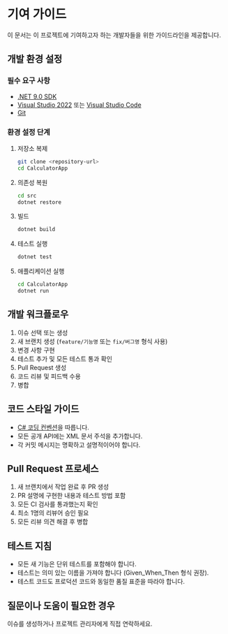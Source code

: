 # 기여 가이드

이 문서는 이 프로젝트에 기여하고자 하는 개발자들을 위한 가이드라인을 제공합니다.

## 개발 환경 설정

### 필수 요구 사항

- [.NET 9.0 SDK](https://dotnet.microsoft.com/download)
- [Visual Studio 2022](https://visualstudio.microsoft.com/downloads/) 또는 [Visual Studio Code](https://code.visualstudio.com/)
- [Git](https://git-scm.com/downloads)

### 환경 설정 단계

1. 저장소 복제
   ```bash
   git clone <repository-url>
   cd CalculatorApp
   ```

2. 의존성 복원
   ```bash
   cd src
   dotnet restore
   ```

3. 빌드
   ```bash
   dotnet build
   ```

4. 테스트 실행
   ```bash
   dotnet test
   ```

5. 애플리케이션 실행
   ```bash
   cd CalculatorApp
   dotnet run
   ```

## 개발 워크플로우

1. 이슈 선택 또는 생성
2. 새 브랜치 생성 (`feature/기능명` 또는 `fix/버그명` 형식 사용)
3. 변경 사항 구현
4. 테스트 추가 및 모든 테스트 통과 확인
5. Pull Request 생성
6. 코드 리뷰 및 피드백 수용
7. 병합

## 코드 스타일 가이드

- [C# 코딩 컨벤션](https://docs.microsoft.com/ko-kr/dotnet/csharp/fundamentals/coding-style/coding-conventions)을 따릅니다.
- 모든 공개 API에는 XML 문서 주석을 추가합니다.
- 각 커밋 메시지는 명확하고 설명적이어야 합니다.

## Pull Request 프로세스

1. 새 브랜치에서 작업 완료 후 PR 생성
2. PR 설명에 구현한 내용과 테스트 방법 포함
3. 모든 CI 검사를 통과했는지 확인
4. 최소 1명의 리뷰어 승인 필요
5. 모든 리뷰 의견 해결 후 병합

## 테스트 지침

- 모든 새 기능은 단위 테스트를 포함해야 합니다.
- 테스트는 의미 있는 이름을 가져야 합니다 (Given_When_Then 형식 권장).
- 테스트 코드도 프로덕션 코드와 동일한 품질 표준을 따라야 합니다.

## 질문이나 도움이 필요한 경우

이슈를 생성하거나 프로젝트 관리자에게 직접 연락하세요.